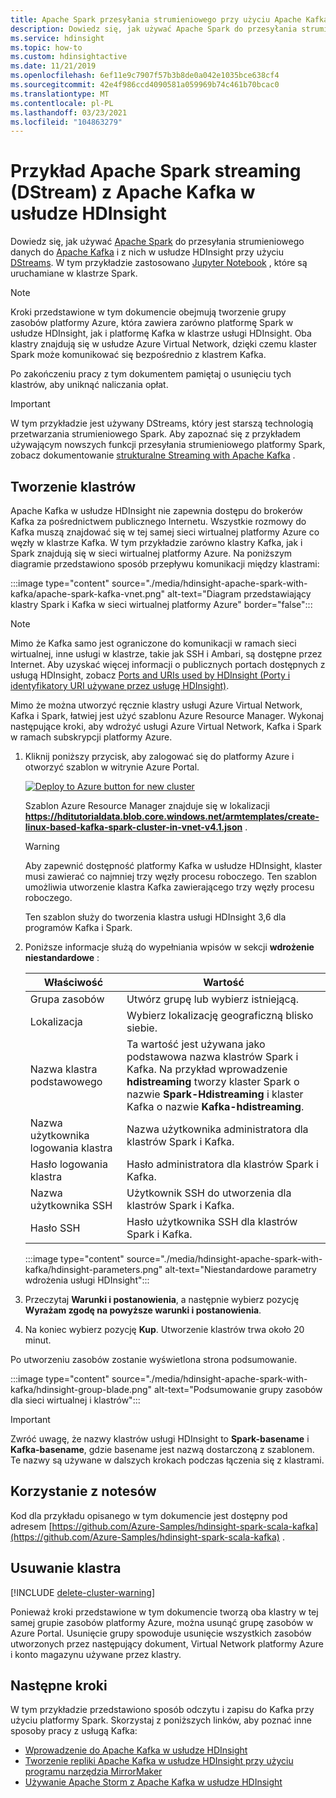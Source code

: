 ```yaml
---
title: Apache Spark przesyłania strumieniowego przy użyciu Apache Kafka — Azure HDInsight
description: Dowiedz się, jak używać Apache Spark do przesyłania strumieniowego danych do Apache Kafka lub z nich przy użyciu DStreams. W tym przykładzie dane są przesyłane strumieniowo przy użyciu Jupyter Notebook z platformy Spark w usłudze HDInsight.
ms.service: hdinsight
ms.topic: how-to
ms.custom: hdinsightactive
ms.date: 11/21/2019
ms.openlocfilehash: 6ef11e9c7907f57b3b8de0a042e1035bce638cf4
ms.sourcegitcommit: 42e4f986ccd4090581a059969b74c461b70bcac0
ms.translationtype: MT
ms.contentlocale: pl-PL
ms.lasthandoff: 03/23/2021
ms.locfileid: "104863279"
---
```

# <a name="apache-spark-streaming-dstream-example-with-apache-kafka-on-hdinsight"></a>Przykład Apache Spark streaming (DStream) z Apache Kafka w usłudze HDInsight

Dowiedz się, jak używać [Apache Spark](https://spark.apache.org/) do przesyłania strumieniowego danych do [Apache Kafka](https://kafka.apache.org/) i z nich w usłudze HDInsight przy użyciu [DStreams](https://spark.apache.org/docs/latest/api/java/org/apache/spark/streaming/dstream/DStream.html). W tym przykładzie zastosowano [Jupyter Notebook](https://jupyter.org/) , które są uruchamiane w klastrze Spark.

> [!NOTE]  
> Kroki przedstawione w tym dokumencie obejmują tworzenie grupy zasobów platformy Azure, która zawiera zarówno platformę Spark w usłudze HDInsight, jak i platformę Kafka w klastrze usługi HDInsight. Oba klastry znajdują się w usłudze Azure Virtual Network, dzięki czemu klaster Spark może komunikować się bezpośrednio z klastrem Kafka.
>
> Po zakończeniu pracy z tym dokumentem pamiętaj o usunięciu tych klastrów, aby uniknąć naliczania opłat.

> [!IMPORTANT]  
> W tym przykładzie jest używany DStreams, który jest starszą technologią przetwarzania strumieniowego Spark. Aby zapoznać się z przykładem używającym nowszych funkcji przesyłania strumieniowego platformy Spark, zobacz dokumentowanie [strukturalne Streaming with Apache Kafka](hdinsight-apache-kafka-spark-structured-streaming.md) .

## <a name="create-the-clusters"></a>Tworzenie klastrów

Apache Kafka w usłudze HDInsight nie zapewnia dostępu do brokerów Kafka za pośrednictwem publicznego Internetu. Wszystkie rozmowy do Kafka muszą znajdować się w tej samej sieci wirtualnej platformy Azure co węzły w klastrze Kafka. W tym przykładzie zarówno klastry Kafka, jak i Spark znajdują się w sieci wirtualnej platformy Azure. Na poniższym diagramie przedstawiono sposób przepływu komunikacji między klastrami:

:::image type="content" source="./media/hdinsight-apache-spark-with-kafka/apache-spark-kafka-vnet.png" alt-text="Diagram przedstawiający klastry Spark i Kafka w sieci wirtualnej platformy Azure" border="false":::

> [!NOTE]  
> Mimo że Kafka samo jest ograniczone do komunikacji w ramach sieci wirtualnej, inne usługi w klastrze, takie jak SSH i Ambari, są dostępne przez Internet. Aby uzyskać więcej informacji o publicznych portach dostępnych z usługą HDInsight, zobacz [Ports and URIs used by HDInsight (Porty i identyfikatory URI używane przez usługę HDInsight)](hdinsight-hadoop-port-settings-for-services.md).

Mimo że można utworzyć ręcznie klastry usługi Azure Virtual Network, Kafka i Spark, łatwiej jest użyć szablonu Azure Resource Manager. Wykonaj następujące kroki, aby wdrożyć usługi Azure Virtual Network, Kafka i Spark w ramach subskrypcji platformy Azure.

1. Kliknij poniższy przycisk, aby zalogować się do platformy Azure i otworzyć szablon w witrynie Azure Portal.

   <a href="https://portal.azure.com/#create/Microsoft.Template/uri/https%3A%2F%2Fhditutorialdata.blob.core.windows.net%2Farmtemplates%2Fcreate-linux-based-kafka-spark-cluster-in-vnet-v4.1.json" target="_blank"><img src="./media/hdinsight-apache-spark-with-kafka/hdi-deploy-to-azure1.png" alt="Deploy to Azure button for new cluster"></a>

   Szablon Azure Resource Manager znajduje się w lokalizacji **https://hditutorialdata.blob.core.windows.net/armtemplates/create-linux-based-kafka-spark-cluster-in-vnet-v4.1.json** .

   > [!WARNING]
   > Aby zapewnić dostępność platformy Kafka w usłudze HDInsight, klaster musi zawierać co najmniej trzy węzły procesu roboczego. Ten szablon umożliwia utworzenie klastra Kafka zawierającego trzy węzły procesu roboczego.

   Ten szablon służy do tworzenia klastra usługi HDInsight 3,6 dla programów Kafka i Spark.

1. Poniższe informacje służą do wypełniania wpisów w sekcji **wdrożenie niestandardowe** :

   |Właściwość |Wartość |
   |---|---|
   |Grupa zasobów|Utwórz grupę lub wybierz istniejącą.|
   |Lokalizacja|Wybierz lokalizację geograficzną blisko siebie.|
   |Nazwa klastra podstawowego|Ta wartość jest używana jako podstawowa nazwa klastrów Spark i Kafka. Na przykład wprowadzenie **hdistreaming** tworzy klaster Spark o nazwie __Spark-Hdistreaming__ i klaster Kafka o nazwie **Kafka-hdistreaming**.|
   |Nazwa użytkownika logowania klastra|Nazwa użytkownika administratora dla klastrów Spark i Kafka.|
   |Hasło logowania klastra|Hasło administratora dla klastrów Spark i Kafka.|
   |Nazwa użytkownika SSH|Użytkownik SSH do utworzenia dla klastrów Spark i Kafka.|
   |Hasło SSH|Hasło użytkownika SSH dla klastrów Spark i Kafka.|

   :::image type="content" source="./media/hdinsight-apache-spark-with-kafka/hdinsight-parameters.png" alt-text="Niestandardowe parametry wdrożenia usługi HDInsight":::

1. Przeczytaj **Warunki i postanowienia**, a następnie wybierz pozycję **Wyrażam zgodę na powyższe warunki i postanowienia**.

1. Na koniec wybierz pozycję **Kup**. Utworzenie klastrów trwa około 20 minut.

Po utworzeniu zasobów zostanie wyświetlona strona podsumowanie.

:::image type="content" source="./media/hdinsight-apache-spark-with-kafka/hdinsight-group-blade.png" alt-text="Podsumowanie grupy zasobów dla sieci wirtualnej i klastrów":::

> [!IMPORTANT]  
> Zwróć uwagę, że nazwy klastrów usługi HDInsight to **Spark-basename** i **Kafka-basename**, gdzie basename jest nazwą dostarczoną z szablonem. Te nazwy są używane w dalszych krokach podczas łączenia się z klastrami.

## <a name="use-the-notebooks"></a>Korzystanie z notesów

Kod dla przykładu opisanego w tym dokumencie jest dostępny pod adresem [https://github.com/Azure-Samples/hdinsight-spark-scala-kafka](https://github.com/Azure-Samples/hdinsight-spark-scala-kafka) .

## <a name="delete-the-cluster"></a>Usuwanie klastra

[!INCLUDE [delete-cluster-warning](../../includes/hdinsight-delete-cluster-warning.md)]

Ponieważ kroki przedstawione w tym dokumencie tworzą oba klastry w tej samej grupie zasobów platformy Azure, można usunąć grupę zasobów w Azure Portal. Usunięcie grupy spowoduje usunięcie wszystkich zasobów utworzonych przez następujący dokument, Virtual Network platformy Azure i konto magazynu używane przez klastry.

## <a name="next-steps"></a>Następne kroki

W tym przykładzie przedstawiono sposób odczytu i zapisu do Kafka przy użyciu platformy Spark. Skorzystaj z poniższych linków, aby poznać inne sposoby pracy z usługą Kafka:

* [Wprowadzenie do Apache Kafka w usłudze HDInsight](kafka/apache-kafka-get-started.md)
* [Tworzenie repliki Apache Kafka w usłudze HDInsight przy użyciu programu narzędzia MirrorMaker](kafka/apache-kafka-mirroring.md)
* [Używanie Apache Storm z Apache Kafka w usłudze HDInsight](hdinsight-apache-storm-with-kafka.md)
